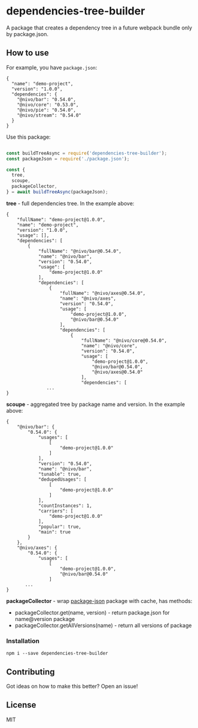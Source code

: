 # dependencies-tree-builder

A package that creates a dependency tree in a future webpack bundle only by package.json.

## How to use

For example, you have `package.json`:
```
{
  "name": "demo-project",
  "version": "1.0.0",
  "dependencies": {
    "@nivo/bar": "0.54.0",
    "@nivo/core": "0.53.0",
    "@nivo/pie": "0.54.0",
    "@nivo/stream": "0.54.0"
  }
}
```
Use this package:
```javascript

const buildTreeAsync = require('dependencies-tree-builder');
const packageJson = require('./package.json');

const { 
  tree, 
  scoupe, 
  packageCollector, 
} = await buildTreeAsync(packageJson);
```
**tree** - full dependencies tree. 
In the example above:
```
{
    "fullName": "demo-project@1.0.0",
    "name": "demo-project",
    "version": "1.0.0",
    "usage": [],
    "dependencies": [
        {
            "fullName": "@nivo/bar@0.54.0",
            "name": "@nivo/bar",
            "version": "0.54.0",
            "usage": [
                "demo-project@1.0.0"
            ],
            "dependencies": [
                {
                    "fullName": "@nivo/axes@0.54.0",
                    "name": "@nivo/axes",
                    "version": "0.54.0",
                    "usage": [
                        "demo-project@1.0.0",
                        "@nivo/bar@0.54.0"
                    ],
                    "dependencies": [
                        {
                            "fullName": "@nivo/core@0.54.0",
                            "name": "@nivo/core",
                            "version": "0.54.0",
                            "usage": [
                                "demo-project@1.0.0",
                                "@nivo/bar@0.54.0",
                                "@nivo/axes@0.54.0"
                            ],
                            "dependencies": [
               ...
}
```
**scoupe** - aggregated tree by package name and version.
In the example above:
```
{
    "@nivo/bar": {
        "0.54.0": {
            "usages": [
                [
                    "demo-project@1.0.0"
                ]
            ],
            "version": "0.54.0",
            "name": "@nivo/bar",
            "tunable": true,
            "dedupedUsages": [
                [
                    "demo-project@1.0.0"
                ]
            ],
            "countInstances": 1,
            "carriers": [
                "demo-project@1.0.0"
            ],
            "popular": true,
            "main": true
        }
    },
    "@nivo/axes": {
        "0.54.0": {
            "usages": [
                [
                    "demo-project@1.0.0",
                    "@nivo/bar@0.54.0"
                ]
       ...
}
```

**packageCollector** - wrap [package-json](https://www.npmjs.com/package/package-json) package with cache, has methods:
* packageCollector.get(name, version) - return package.json for name@version package
* packageCollector.getAllVersions(name) - return all versions of package

### Installation
```
npm i --save dependencies-tree-builder
```
## Contributing
Got ideas on how to make this better? Open an issue!

## License
MIT

